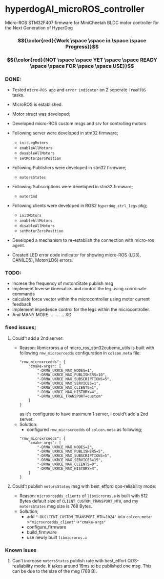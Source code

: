 # hyperdogAI_microROS_controller
Micro-ROS  STM32F407 firmware for MiniCheetah BLDC motor controller for the Next Generation of HyperDog 

### $${\color{red}{Work \space \space in \space \space Progress}}$$ 
### $${\color{red}{NOT \space \space  YET \space \space READY \space \space FOR \space \space USE}}$$ 


### DONE:

- Tested `micro-ROS app` and `error indicator` on 2 seperate `FreeRTOS` tasks.
- MicroROS is established.
- Motor struct was developed;
- Developed micro-ROS custom msgs and srv for controlling motors
- Following server were developed in stm32 firmware;
    - `initLegMotors` 
    - `enableAllMotors`
    - `desableAllMotors`
    - `setMotorZeroPostion`
- Following Publishers were developed in stm32 firmware;
    - `motorsStates`
- Following Subscriptions were developed in stm32 firmware;
    - `motorCmd`

- Following clients were developed in ROS2 `hyperdog_ctrl_legs` pkg;
    - `initMotors`
    - `anableAllMotors`
    - `disableAllMotors`
    - `setMotorZeroPosition`

- Developed a mechanism to re-establish the connection with micro-ros agent.
- Created LED error code indicator for showing micro-ROS (LD3), CAN(LD5), Motor(LD6) errors.
        

### TODO:
- Increse the frequency of motorsState publish msg
- Implement Inverse kinematics and control the leg using coordinate commands
- calculate force vector within the microcontroller using motor current feedback
- Implement impedence control for the legs within the microcontroller.
- And MANY MORE............. XD

### fixed issues;
1. Could't add a 2nd server:
    * Reason: libmicroros.a of micro_ros_stm32cubemx_utils is built with following `rmw_microxrcedds` configuration in `colcon.meta` file:
        ```
        "rmw_microxrcedds": {
            "cmake-args": [
                "-DRMW_UXRCE_MAX_NODES=1",
                "-DRMW_UXRCE_MAX_PUBLISHERS=10",
                "-DRMW_UXRCE_MAX_SUBSCRIPTIONS=5",
                "-DRMW_UXRCE_MAX_SERVICES=1",
                "-DRMW_UXRCE_MAX_CLIENTS=1",
                "-DRMW_UXRCE_MAX_HISTORY=4",
                "-DRMW_UXRCE_TRANSPORT=custom"
            ]
        }
        ```
        as it's configured to have maximum 1 server, I could't add a 2nd server.
    * Solution:
        -  configured `rmw_microxrcedds` of `colcon.meta` as following;
        ```
        "rmw_microxrcedds": {
            "cmake-args": [
                "-DRMW_UXRCE_MAX_NODES=2",
                "-DRMW_UXRCE_MAX_PUBLISHERS=5",
                "-DRMW_UXRCE_MAX_SUBSCRIPTIONS=5",
                "-DRMW_UXRCE_MAX_SERVICES=15",
                "-DRMW_UXRCE_MAX_CLIENTS=0",
                "-DRMW_UXRCE_MAX_HISTORY=4",
            ]
        }
        ```

2. Could't publish `motorsStates` msg with best_efford qos-reliability mode:
    * Reason: `microxrcedds_clients` of `libmicroros.a` is built with 512 Bytes default size of `CLIENT_CUSTOM_TRANSPORT_MTU`,
                and my `motorsStates` msg size is 768 Bytes.
    * Sollution;
        - add `"-DUCLIENT_CUSTOM_TRANSPORT_MTU=1024"` into `colcon.meta`->`"microxrcedds_client"`->`"cmake-args"`
        - configure_firmware
        - build_firmware
        - use newly built `libmicroros.a` 


### Known Isues
1. Can't increase `motorsStates` publish rate with best_effort QOS-realiability mode.
    It takes around 19ms to be published one msg.
    This can be due to the size of the msg (768 B).

<!--
### ERROR CODE:

#### Micro-ROS Error-code: (LD3 - Orange LED)
    short blinks:
    `1`: Failed to create RMW transport
    `2`: Failed to allocate memory for FreeRTOS
    `3`: Failed to initialize the node
    `4`: Failed to initialize the motor feedbak publisher
    `5`: Failed to publish motor feedback / Agent is not connected

#### CAN Error-code: (LD5 - Red LED)
    short blinks: 
     `1`: Protocol Error Warning
     `2`: Error Passive   
     `3`: Parameter error ; can be ocuured due to lost of can bus connection or no msg received
     `4`: Bus-off error
     `5`: Stuff error  
     `6`: Form error  
     `7`: Acknowledgment error
     `8`: Bit recessive error
     `9`: Bit dominant error   
    `10`: CRC error  
    `11`: Rx FIFO0 overrun error
    `12`: Rx FIFO1 overrun error 
    `13`: TxMailbox 0 transmit failure due to arbitration lost
    `14`: TxMailbox 0 transmit failure due to transmit error
    `15`: TxMailbox 1 transmit failure due to arbitration lost
    `16`: TxMailbox 1 transmit failure due to transmit error
    `17`: TxMailbox 2 transmit failure due to arbitration lost
    `18`: TxMailbox 2 transmit failure due to transmit error
    `19`: Timeout error  
    `20`: Peripheral not initialized 
    `21`: Peripheral not ready 
    `22`: Peripheral not started 

#### Motor Error-code: (LD6 - Blue LED)
    long blinks indicate motor index with the error.
    short blinks indicate the error.
     `1`: motor is not initialized  
     `2`: motor parameter error
     `3`: HAL_CAN Error
     `4`: motor is offline / not connected 
     `5`: Out Of Range error      
     `6`: Over-Heat error   
     `7`: Over-Current error 
     `8`: Failed to enable the motor 
     `9`: Failed to diable the motor    
    `10`: Failed to set motor zero position
    `11`: Motor is not ready to be operated 
-->

<!-- 
### How I created CubeMX project:

1. Create a new CubeMX project for stm32f407
2. `System Core -> RCC -> High Speed Clock (HSE)` : Select `Crystal/Ceramic Resonator`
3. `System Core -> SYS -> Timebase Source`: Select `TIM1`
4. `Middleware -> FREERTOS -> Interface`: Select `CMSIS_V2`
5. `Middleware -> FREERTOS -> Configuration -> Task and Queues`: Double click on the `defaultTask` and set `stack size` to `3000`. For microRos task, stack size should be greater than 10 KBytes. (3000 * 4 = 12 K).
6. `Connectivity -> UART/USART`
    - `baudrate`: `926100`
    - `DMA Settings`: 
        - `Add`: `Rx` ; `Mode`: `Circular`
        - `Add`: `TX` ; `Mode`: `Normal`
    - `NVIC Settings`: Set `UART global interrupt`
7. Set up `Clock Configuration` to achieve the highest clock possible.
8. `Project Manager`:
    - `Toolchain / IDE`: `Makefile`
    - `Generate peripheral intitialization as a pair of '.c/.h' files per peripheral`
    - Generate code by clicking `Generate Code`


### Pinouts:
 - USART2: microROS agent must be connected via 
    - `USART2_TX -> PA2`
    - `USART2_RX -> PA3`

- CAN Interface: 
    - `CAN1_TX -> PD1`
    - `CAN1_RX -> PD0`




### Fixed HAL bugs:
- stm32f4xx_hal_can.h -> HAL_CAN_GetRxMessage(----) : Not updating error code, if HAL_OK:
    fixed: add `hcan->ErrorCode &= ~ HAL_CAN_ERROR_PARAM;` to line 1587 (before `return HAL_OK;`) 
-->

<!-- 

gitignore:
    ```
    browser.vc.db 
    browser.vc.db-shm 
    browser.vc.db-wal
    build/*.o
    build/*.d
    build/*.lst
    ```
gitattributes:
    ```
    Drivers/** filter=lfs diff=lfs merge=lfs -text
    Drivers/CMSIS filter=lfs diff=lfs merge=lfs -text
    Drivers/STM32F4xx_HAL_Driver filter=lfs diff=lfs merge=lfs -text
    ```

git lfs:
    ```
    git lfs install
    git lfs track Drivers/**
    git lfs track micro_ros_stm32cubemx_utils
    git lfs push --all origin main
    git commit -m "lfs push"
    gt push -u origin main
    ```

 -->